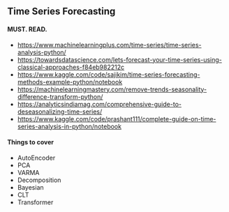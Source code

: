 ## Time Series Forecasting

#### MUST. READ.
- https://www.machinelearningplus.com/time-series/time-series-analysis-python/
- https://towardsdatascience.com/lets-forecast-your-time-series-using-classical-approaches-f84eb982212c
- https://www.kaggle.com/code/sajikim/time-series-forecasting-methods-example-python/notebook
- https://machinelearningmastery.com/remove-trends-seasonality-difference-transform-python/
- https://analyticsindiamag.com/comprehensive-guide-to-deseasonalizing-time-series/
- https://www.kaggle.com/code/prashant111/complete-guide-on-time-series-analysis-in-python/notebook

#### Things to cover
- AutoEncoder
- PCA
- VARMA
- Decomposition
- Bayesian
- CLT
- Transformer
